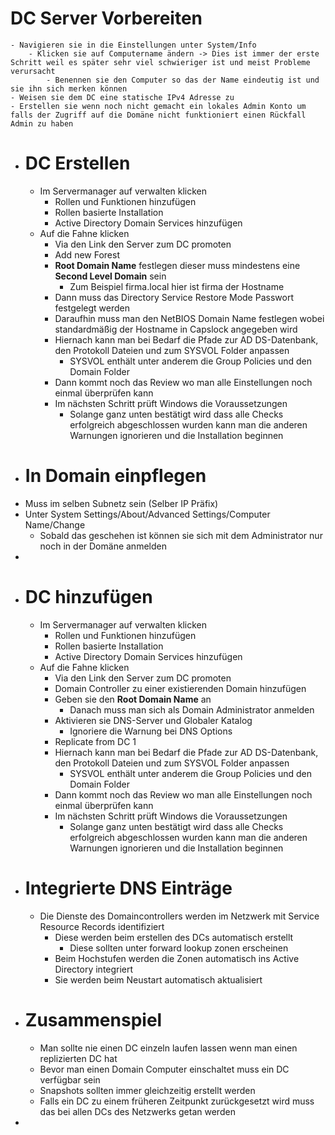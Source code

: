 # DC Server Vorbereiten
	- Navigieren sie in die Einstellungen unter System/Info
		- Klicken sie auf Computername ändern -> Dies ist immer der erste Schritt weil es später sehr viel schwieriger ist und meist Probleme verursacht
			- Benennen sie den Computer so das der Name eindeutig ist und sie ihn sich merken können
	- Weisen sie dem DC eine statische IPv4 Adresse zu
	- Erstellen sie wenn noch nicht gemacht ein lokales Admin Konto um falls der Zugriff auf die Domäne nicht funktioniert einen Rückfall Admin zu haben
- # DC Erstellen
	- Im Servermanager auf verwalten klicken
		- Rollen und Funktionen hinzufügen
		- Rollen basierte Installation
		- Active Directory Domain Services hinzufügen
	- Auf die Fahne klicken
		- Via den Link den Server zum DC promoten
		- Add new Forest
		- **Root Domain Name** festlegen dieser muss mindestens eine **Second Level Domain** sein
			- Zum Beispiel firma.local hier ist firma der Hostname
		- Dann muss das Directory Service Restore Mode Passwort festgelegt werden
		- Daraufhin muss man den NetBIOS Domain Name festlegen wobei standardmäßig der Hostname in Capslock angegeben wird
		- Hiernach kann man bei Bedarf die Pfade zur AD DS-Datenbank, den Protokoll Dateien und zum SYSVOL Folder anpassen
			- SYSVOL enthält unter anderem die Group Policies und den Domain Folder
		- Dann kommt noch das Review wo man alle Einstellungen noch einmal überprüfen kann
		- Im nächsten Schritt prüft Windows die Voraussetzungen
			- Solange ganz unten bestätigt wird dass alle Checks erfolgreich abgeschlossen wurden kann man die anderen Warnungen ignorieren und die Installation beginnen
- # In Domain einpflegen
- Muss im selben Subnetz sein (Selber IP Präfix)
- Unter System Settings/About/Advanced Settings/Computer Name/Change
	- Sobald das geschehen ist können sie sich mit dem Administrator nur noch in der Domäne anmelden
-
- # DC hinzufügen
	- Im Servermanager auf verwalten klicken
		- Rollen und Funktionen hinzufügen
		- Rollen basierte Installation
		- Active Directory Domain Services hinzufügen
	- Auf die Fahne klicken
		- Via den Link den Server zum DC promoten
		- Domain Controller zu einer existierenden Domain hinzufügen
		- Geben sie den **Root Domain Name** an
			- Danach muss man sich als Domain Administrator anmelden
		- Aktivieren sie DNS-Server und Globaler Katalog
			- Ignoriere die Warnung bei DNS Options
		- Replicate from DC 1
		- Hiernach kann man bei Bedarf die Pfade zur AD DS-Datenbank, den Protokoll Dateien und zum SYSVOL Folder anpassen
			- SYSVOL enthält unter anderem die Group Policies und den Domain Folder
		- Dann kommt noch das Review wo man alle Einstellungen noch einmal überprüfen kann
		- Im nächsten Schritt prüft Windows die Voraussetzungen
			- Solange ganz unten bestätigt wird dass alle Checks erfolgreich abgeschlossen wurden kann man die anderen Warnungen ignorieren und die Installation beginnen
- # Integrierte DNS Einträge
	- Die Dienste des Domaincontrollers werden im Netzwerk mit Service Resource Records identifiziert
		- Diese werden beim erstellen des DCs automatisch erstellt
			- Diese sollten unter forward lookup zonen erscheinen
		- Beim Hochstufen werden die Zonen automatisch ins Active Directory integriert
		- Sie werden beim Neustart automatisch aktualisiert
- # Zusammenspiel
	- Man sollte nie einen DC einzeln laufen lassen wenn man einen replizierten DC hat
	- Bevor man einen Domain Computer einschaltet muss ein DC verfügbar sein
	- Snapshots sollten immer gleichzeitig erstellt werden
	- Falls ein DC zu einem früheren Zeitpunkt zurückgesetzt wird muss das bei allen DCs des Netzwerks getan werden
-